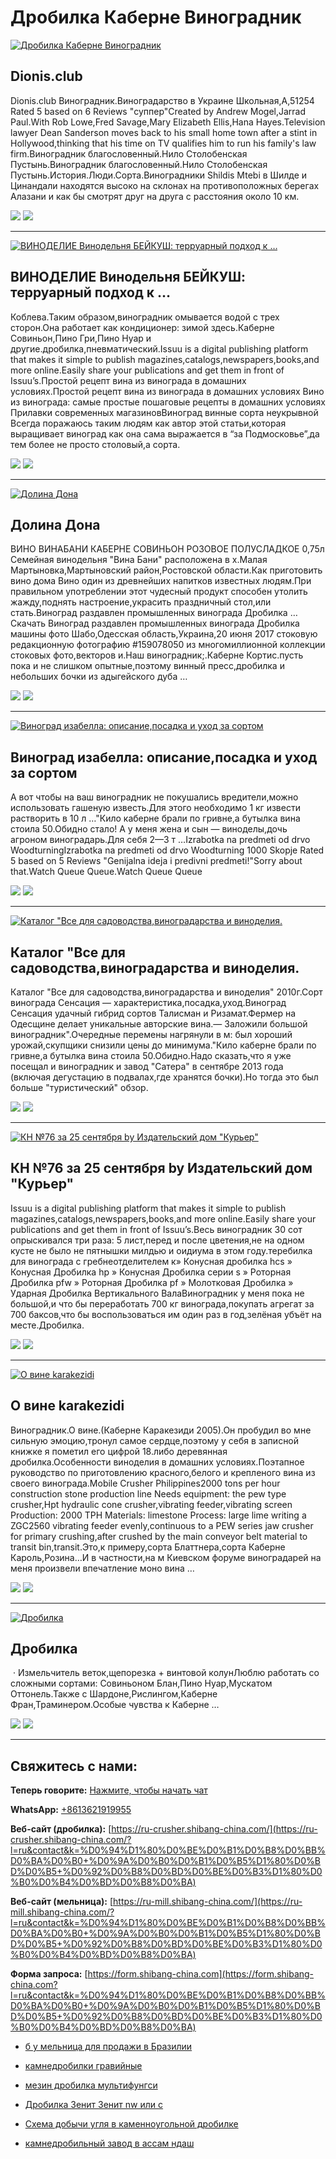 # Дробилка Каберне Виноградник

<a href="https://swt.shibang-china.com/?l=ru&img&k=%D0%94%D1%80%D0%BE%D0%B1%D0%B8%D0%BB%D0%BA%D0%B0+%D0%9A%D0%B0%D0%B1%D0%B5%D1%80%D0%BD%D0%B5+%D0%92%D0%B8%D0%BD%D0%BE%D0%B3%D1%80%D0%B0%D0%B4%D0%BD%D0%B8%D0%BA" target="_blank">![Дробилка Каберне Виноградник](http://static.shibang-china.com/all-800x300/893.jpg)</a>

## Dionis.club
Dionis.club Виноградник.Виноградарство в Украине Школьная,А,51254 Rated 5 based on 6 Reviews &quot;суппер&quot;Created by Andrew Mogel,Jarrad Paul.With Rob Lowe,Fred Savage,Mary Elizabeth Ellis,Hana Hayes.Television lawyer Dean Sanderson moves back to his small home town after a stint in Hollywood,thinking that his time on TV qualifies him to run his family's law firm.Виноградник благословенный.Нило Столобенская Пустынь.Виноградник благословенный.Нило Столобенская Пустынь.История.Люди.Сорта.Виноградники Shildis Mtebi в Шилде и Цинандали находятся высоко на склонах на противоположных берегах Алазани и как бы смотрят друг на друга с расстояния около 10 км.


<a href="https://whatsapp.shibangsoft.com/WhatsApp.php" target="_blank" title="WhatsApp">![](http://static.shibang-china.com/icon/whatsapp.png)</a> <a href="https://swt.shibang-china.com/?l=ru&icon&k=%D0%94%D1%80%D0%BE%D0%B1%D0%B8%D0%BB%D0%BA%D0%B0+%D0%9A%D0%B0%D0%B1%D0%B5%D1%80%D0%BD%D0%B5+%D0%92%D0%B8%D0%BD%D0%BE%D0%B3%D1%80%D0%B0%D0%B4%D0%BD%D0%B8%D0%BA" target="_blank">![](http://static.shibang-china.com/icon/chat-ru.png)</a>

---

<a href="https://swt.shibang-china.com/?l=ru&img&k=%D0%94%D1%80%D0%BE%D0%B1%D0%B8%D0%BB%D0%BA%D0%B0+%D0%9A%D0%B0%D0%B1%D0%B5%D1%80%D0%BD%D0%B5+%D0%92%D0%B8%D0%BD%D0%BE%D0%B3%D1%80%D0%B0%D0%B4%D0%BD%D0%B8%D0%BA" target="_blank">![ВИНОДЕЛИЕ Винодельня БЕЙКУШ: терруарный подход к …](http://static.shibang-china.com/all-800x300/958.jpg)</a>

## ВИНОДЕЛИЕ Винодельня БЕЙКУШ: терруарный подход к …
Коблева.Таким образом,виноградник омывается водой с трех сторон.Она работает как кондиционер: зимой здесь.Каберне Совиньон,Пино Гри,Пино Нуар и другие.дробилка,пневматический.Issuu is a digital publishing platform that makes it simple to publish magazines,catalogs,newspapers,books,and more online.Easily share your publications and get them in front of Issuu’s.Простой рецепт вина из винограда в домашних условиях.Простой рецепт вина из винограда в домашних условиях Вино из винограда: самые простые пошаговые рецепты в домашних условиях Прилавки современных магазиновВиноград винные сорта неукрывной Всегда поражаюсь таким людям как автор этой статьи,которая выращивает виноград как она сама выражается в “за Подмосковье”,да тем более не просто столовый,а сорта.


<a href="https://whatsapp.shibangsoft.com/WhatsApp.php" target="_blank" title="WhatsApp">![](http://static.shibang-china.com/icon/whatsapp.png)</a> <a href="https://swt.shibang-china.com/?l=ru&icon&k=%D0%94%D1%80%D0%BE%D0%B1%D0%B8%D0%BB%D0%BA%D0%B0+%D0%9A%D0%B0%D0%B1%D0%B5%D1%80%D0%BD%D0%B5+%D0%92%D0%B8%D0%BD%D0%BE%D0%B3%D1%80%D0%B0%D0%B4%D0%BD%D0%B8%D0%BA" target="_blank">![](http://static.shibang-china.com/icon/chat-ru.png)</a>

---

<a href="https://swt.shibang-china.com/?l=ru&img&k=%D0%94%D1%80%D0%BE%D0%B1%D0%B8%D0%BB%D0%BA%D0%B0+%D0%9A%D0%B0%D0%B1%D0%B5%D1%80%D0%BD%D0%B5+%D0%92%D0%B8%D0%BD%D0%BE%D0%B3%D1%80%D0%B0%D0%B4%D0%BD%D0%B8%D0%BA" target="_blank">![Долина Дона](http://static.shibang-china.com/all-800x300/790.jpg)</a>

## Долина Дона
ВИНО ВИНАБАНИ КАБЕРНЕ СОВИНЬОН РОЗОВОЕ ПОЛУСЛАДКОЕ 0,75л Семейная винодельня &quot;Вина Бани&quot; расположена в х.Малая Мартыновка,Мартыновский район,Ростовской области.Как приготовить вино дома Вино один из древнейших напитков известных людям.При правильном употреблении этот чудесный продукт способен утолить жажду,поднять настроение,украсить праздничный стол,или стать.Виноград раздавлен промышленных винограда Дробилка …Скачать Виноград раздавлен промышленных винограда Дробилка машины фото Шабо,Одесская область,Украина,20 июня 2017 стоковую редакционную фотографию #159078050 из многомиллионной коллекции стоковых фото,векторов и.Наш виноградник;.Каберне Кортис.пусть пока и не слишком опытные,поэтому винный пресс,дробилка и небольших бочки из адыгейского дуба …


<a href="https://whatsapp.shibangsoft.com/WhatsApp.php" target="_blank" title="WhatsApp">![](http://static.shibang-china.com/icon/whatsapp.png)</a> <a href="https://swt.shibang-china.com/?l=ru&icon&k=%D0%94%D1%80%D0%BE%D0%B1%D0%B8%D0%BB%D0%BA%D0%B0+%D0%9A%D0%B0%D0%B1%D0%B5%D1%80%D0%BD%D0%B5+%D0%92%D0%B8%D0%BD%D0%BE%D0%B3%D1%80%D0%B0%D0%B4%D0%BD%D0%B8%D0%BA" target="_blank">![](http://static.shibang-china.com/icon/chat-ru.png)</a>

---

<a href="https://swt.shibang-china.com/?l=ru&img&k=%D0%94%D1%80%D0%BE%D0%B1%D0%B8%D0%BB%D0%BA%D0%B0+%D0%9A%D0%B0%D0%B1%D0%B5%D1%80%D0%BD%D0%B5+%D0%92%D0%B8%D0%BD%D0%BE%D0%B3%D1%80%D0%B0%D0%B4%D0%BD%D0%B8%D0%BA" target="_blank">![Виноград изабелла: описание,посадка и уход за сортом](http://static.shibang-china.com/all-800x300/548.jpg)</a>

## Виноград изабелла: описание,посадка и уход за сортом
А вот чтобы на ваш виноградник не покушались вредители,можно использовать гашеную известь.Для этого необходимо 1 кг извести растворить в 10 л …&quot;Кило каберне брали по гривне,а бутылка вина стоила 50.Обидно стало! А у меня жена и сын — виноделы,дочь агроном виноградарь.Для себя 2—3 т …Izrabotka na predmeti od drvo WoodturningIzrabotka na predmeti od drvo Woodturning 1000 Skopje Rated 5 based on 5 Reviews &quot;Genijalna ideja i predivni predmeti!&quot;Sorry about that.Watch Queue Queue.Watch Queue Queue


<a href="https://whatsapp.shibangsoft.com/WhatsApp.php" target="_blank" title="WhatsApp">![](http://static.shibang-china.com/icon/whatsapp.png)</a> <a href="https://swt.shibang-china.com/?l=ru&icon&k=%D0%94%D1%80%D0%BE%D0%B1%D0%B8%D0%BB%D0%BA%D0%B0+%D0%9A%D0%B0%D0%B1%D0%B5%D1%80%D0%BD%D0%B5+%D0%92%D0%B8%D0%BD%D0%BE%D0%B3%D1%80%D0%B0%D0%B4%D0%BD%D0%B8%D0%BA" target="_blank">![](http://static.shibang-china.com/icon/chat-ru.png)</a>

---

<a href="https://swt.shibang-china.com/?l=ru&img&k=%D0%94%D1%80%D0%BE%D0%B1%D0%B8%D0%BB%D0%BA%D0%B0+%D0%9A%D0%B0%D0%B1%D0%B5%D1%80%D0%BD%D0%B5+%D0%92%D0%B8%D0%BD%D0%BE%D0%B3%D1%80%D0%B0%D0%B4%D0%BD%D0%B8%D0%BA" target="_blank">![Каталог &quot;Все для садоводства,виноградарства и виноделия.](http://static.shibang-china.com/all-800x300/837.jpg)</a>

## Каталог &quot;Все для садоводства,виноградарства и виноделия.
Каталог &quot;Все для садоводства,виноградарства и виноделия&quot; 2010г.Сорт винограда Сенсация — характеристика,посадка,уход.Виноград Сенсация удачный гибрид сортов Талисман и Ризамат.Фермер на Одесщине делает уникальные авторские вина.— Заложили большой виноградник&quot;.Очередные перемены нагрянули в м: был хороший урожай,скупщики снизили цены до минимума.&quot;Кило каберне брали по гривне,а бутылка вина стоила 50.Обидно.Надо сказать,что я уже посещал и виноградник и завод &quot;Сатера&quot; в сентябре 2013 года (включая дегустацию в подвалах,где хранятся бочки).Но тогда это был больше &quot;туристический&quot; обзор.


<a href="https://whatsapp.shibangsoft.com/WhatsApp.php" target="_blank" title="WhatsApp">![](http://static.shibang-china.com/icon/whatsapp.png)</a> <a href="https://swt.shibang-china.com/?l=ru&icon&k=%D0%94%D1%80%D0%BE%D0%B1%D0%B8%D0%BB%D0%BA%D0%B0+%D0%9A%D0%B0%D0%B1%D0%B5%D1%80%D0%BD%D0%B5+%D0%92%D0%B8%D0%BD%D0%BE%D0%B3%D1%80%D0%B0%D0%B4%D0%BD%D0%B8%D0%BA" target="_blank">![](http://static.shibang-china.com/icon/chat-ru.png)</a>

---

<a href="https://swt.shibang-china.com/?l=ru&img&k=%D0%94%D1%80%D0%BE%D0%B1%D0%B8%D0%BB%D0%BA%D0%B0+%D0%9A%D0%B0%D0%B1%D0%B5%D1%80%D0%BD%D0%B5+%D0%92%D0%B8%D0%BD%D0%BE%D0%B3%D1%80%D0%B0%D0%B4%D0%BD%D0%B8%D0%BA" target="_blank">![КН №76 за 25 сентября by Издательский дом &quot;Курьер&quot;](http://static.shibang-china.com/all-800x300/1438.jpg)</a>

## КН №76 за 25 сентября by Издательский дом &quot;Курьер&quot;
Issuu is a digital publishing platform that makes it simple to publish magazines,catalogs,newspapers,books,and more online.Easily share your publications and get them in front of Issuu’s.Весь виноградник 30 сот опрыскивался три раза: 5 лист,перед и после цветения,не на одном кусте не было не пятнышки милдью и оидиума в этом году.теребилка для винограда с гребнеотделителем к&#187; Конусная дробилка hcs &#187; Конусная Дробилка hp &#187; Конусная Дробилка серии s &#187; Роторная Дробилка pfw &#187; Роторная Дробилка pf &#187; Молотковая Дробилка &#187; Ударная Дробилка Вертикального ВалаВиноградник у меня пока не большой,и что бы переработать 700 кг винограда,покупать агрегат за 700 баксов,что бы воспользоваться им один раз в год,зелёная убъёт на месте.Дробилка.


<a href="https://whatsapp.shibangsoft.com/WhatsApp.php" target="_blank" title="WhatsApp">![](http://static.shibang-china.com/icon/whatsapp.png)</a> <a href="https://swt.shibang-china.com/?l=ru&icon&k=%D0%94%D1%80%D0%BE%D0%B1%D0%B8%D0%BB%D0%BA%D0%B0+%D0%9A%D0%B0%D0%B1%D0%B5%D1%80%D0%BD%D0%B5+%D0%92%D0%B8%D0%BD%D0%BE%D0%B3%D1%80%D0%B0%D0%B4%D0%BD%D0%B8%D0%BA" target="_blank">![](http://static.shibang-china.com/icon/chat-ru.png)</a>

---

<a href="https://swt.shibang-china.com/?l=ru&img&k=%D0%94%D1%80%D0%BE%D0%B1%D0%B8%D0%BB%D0%BA%D0%B0+%D0%9A%D0%B0%D0%B1%D0%B5%D1%80%D0%BD%D0%B5+%D0%92%D0%B8%D0%BD%D0%BE%D0%B3%D1%80%D0%B0%D0%B4%D0%BD%D0%B8%D0%BA" target="_blank">![О вине karakezidi](http://static.shibang-china.com/all-800x300/308.jpg)</a>

## О вине karakezidi
Виноградник.О вине.(Каберне Каракезиди 2005).Он пробудил во мне сильную эмоцию,тронул самое сердце,поэтому у себя в записной книжке я пометил его цифрой 18.либо деревянная дробилка.Особенности виноделия в домашних условиях.Поэтапное руководство по приготовлению красного,белого и крепленого вина из своего винограда.Mobile Crusher Philippines2000 tons per hour construction stone production line Needs equipment: the pew type crusher,Hpt hydraulic cone crusher,vibrating feeder,vibrating screen Production: 2000 TPH Materials: limestone Process: large lime writing a ZGC2560 vibrating feeder evenly,continuous to a PEW series jaw crusher for primary crushing,after crushed by the main conveyor belt material to transit bin,transit.Это,к примеру,сорта Блаттнера,сорта Каберне Кароль,Розина…И в частности,на м Киевском форуме виноградарей на меня произвели впечатление моно вина …


<a href="https://whatsapp.shibangsoft.com/WhatsApp.php" target="_blank" title="WhatsApp">![](http://static.shibang-china.com/icon/whatsapp.png)</a> <a href="https://swt.shibang-china.com/?l=ru&icon&k=%D0%94%D1%80%D0%BE%D0%B1%D0%B8%D0%BB%D0%BA%D0%B0+%D0%9A%D0%B0%D0%B1%D0%B5%D1%80%D0%BD%D0%B5+%D0%92%D0%B8%D0%BD%D0%BE%D0%B3%D1%80%D0%B0%D0%B4%D0%BD%D0%B8%D0%BA" target="_blank">![](http://static.shibang-china.com/icon/chat-ru.png)</a>

---

<a href="https://swt.shibang-china.com/?l=ru&img&k=%D0%94%D1%80%D0%BE%D0%B1%D0%B8%D0%BB%D0%BA%D0%B0+%D0%9A%D0%B0%D0%B1%D0%B5%D1%80%D0%BD%D0%B5+%D0%92%D0%B8%D0%BD%D0%BE%D0%B3%D1%80%D0%B0%D0%B4%D0%BD%D0%B8%D0%BA" target="_blank">![Дробилка](http://static.shibang-china.com/all-800x300/1410.jpg)</a>

## Дробилка
&nbsp;&#0183;&#32;Измельчитель веток,щепорезка + винтовой колунЛюблю работать со сложными сортами: Совиньоном Блан,Пино Нуар,Мускатом Оттонель.Также с Шардоне,Рислингом,Каберне Фран,Траминером.Особые чувства к Каберне …

<a href="https://whatsapp.shibangsoft.com/WhatsApp.php" target="_blank" title="WhatsApp">![](http://static.shibang-china.com/icon/whatsapp.png)</a> <a href="https://swt.shibang-china.com/?l=ru&icon&k=%D0%94%D1%80%D0%BE%D0%B1%D0%B8%D0%BB%D0%BA%D0%B0+%D0%9A%D0%B0%D0%B1%D0%B5%D1%80%D0%BD%D0%B5+%D0%92%D0%B8%D0%BD%D0%BE%D0%B3%D1%80%D0%B0%D0%B4%D0%BD%D0%B8%D0%BA" target="_blank">![](http://static.shibang-china.com/icon/chat-ru.png)</a>

---
## Свяжитесь с нами:

**Теперь говорите:** [Нажмите, чтобы начать чат](https://swt.shibang-china.com?l=ru&contact&k=%D0%94%D1%80%D0%BE%D0%B1%D0%B8%D0%BB%D0%BA%D0%B0+%D0%9A%D0%B0%D0%B1%D0%B5%D1%80%D0%BD%D0%B5+%D0%92%D0%B8%D0%BD%D0%BE%D0%B3%D1%80%D0%B0%D0%B4%D0%BD%D0%B8%D0%BA)

**WhatsApp:**  [+8613621919955](https://whatsapp.shibangsoft.com/WhatsApp.php)

**Веб-сайт (дробилка):** [https://ru-crusher.shibang-china.com/](https://ru-crusher.shibang-china.com/?l=ru&contact&k=%D0%94%D1%80%D0%BE%D0%B1%D0%B8%D0%BB%D0%BA%D0%B0+%D0%9A%D0%B0%D0%B1%D0%B5%D1%80%D0%BD%D0%B5+%D0%92%D0%B8%D0%BD%D0%BE%D0%B3%D1%80%D0%B0%D0%B4%D0%BD%D0%B8%D0%BA)

**Веб-сайт (мельница):** [https://ru-mill.shibang-china.com/](https://ru-mill.shibang-china.com/?l=ru&contact&k=%D0%94%D1%80%D0%BE%D0%B1%D0%B8%D0%BB%D0%BA%D0%B0+%D0%9A%D0%B0%D0%B1%D0%B5%D1%80%D0%BD%D0%B5+%D0%92%D0%B8%D0%BD%D0%BE%D0%B3%D1%80%D0%B0%D0%B4%D0%BD%D0%B8%D0%BA)

**Форма запроса:** [https://form.shibang-china.com](https://form.shibang-china.com?l=ru&contact&k=%D0%94%D1%80%D0%BE%D0%B1%D0%B8%D0%BB%D0%BA%D0%B0+%D0%9A%D0%B0%D0%B1%D0%B5%D1%80%D0%BD%D0%B5+%D0%92%D0%B8%D0%BD%D0%BE%D0%B3%D1%80%D0%B0%D0%B4%D0%BD%D0%B8%D0%BA)

* [б  у мельница для продажи в Бразилии](../125/%D0%B1%20%20%D1%83%20%D0%BC%D0%B5%D0%BB%D1%8C%D0%BD%D0%B8%D1%86%D0%B0%20%D0%B4%D0%BB%D1%8F%20%D0%BF%D1%80%D0%BE%D0%B4%D0%B0%D0%B6%D0%B8%20%D0%B2%20%D0%91%D1%80%D0%B0%D0%B7%D0%B8%D0%BB%D0%B8%D0%B8.md)

* [камнедробилки гравийные](../121/%D0%BA%D0%B0%D0%BC%D0%BD%D0%B5%D0%B4%D1%80%D0%BE%D0%B1%D0%B8%D0%BB%D0%BA%D0%B8%20%D0%B3%D1%80%D0%B0%D0%B2%D0%B8%D0%B9%D0%BD%D1%8B%D0%B5.md)

* [мезин дробилка мультифунгси](../122/%D0%BC%D0%B5%D0%B7%D0%B8%D0%BD%20%D0%B4%D1%80%D0%BE%D0%B1%D0%B8%D0%BB%D0%BA%D0%B0%20%D0%BC%D1%83%D0%BB%D1%8C%D1%82%D0%B8%D1%84%D1%83%D0%BD%D0%B3%D1%81%D0%B8.md)

* [Дробилка Зенит Зенит nw или c](../124/%D0%94%D1%80%D0%BE%D0%B1%D0%B8%D0%BB%D0%BA%D0%B0%20%D0%97%D0%B5%D0%BD%D0%B8%D1%82%20%D0%97%D0%B5%D0%BD%D0%B8%D1%82%20nw%20%D0%B8%D0%BB%D0%B8%20c.md)

* [Схема добычи угля в каменноугольной дробилке](../125/%D0%A1%D1%85%D0%B5%D0%BC%D0%B0%20%D0%B4%D0%BE%D0%B1%D1%8B%D1%87%D0%B8%20%D1%83%D0%B3%D0%BB%D1%8F%20%D0%B2%20%D0%BA%D0%B0%D0%BC%D0%B5%D0%BD%D0%BD%D0%BE%D1%83%D0%B3%D0%BE%D0%BB%D1%8C%D0%BD%D0%BE%D0%B9%20%D0%B4%D1%80%D0%BE%D0%B1%D0%B8%D0%BB%D0%BA%D0%B5.md)

* [камнедробильный завод в ассам ндаш](../123/%D0%BA%D0%B0%D0%BC%D0%BD%D0%B5%D0%B4%D1%80%D0%BE%D0%B1%D0%B8%D0%BB%D1%8C%D0%BD%D1%8B%D0%B9%20%D0%B7%D0%B0%D0%B2%D0%BE%D0%B4%20%D0%B2%20%D0%B0%D1%81%D1%81%D0%B0%D0%BC%20%D0%BD%D0%B4%D0%B0%D1%88.md)
